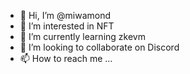- 👋 Hi, I’m @miwamond
- 👀 I’m interested in NFT
- 🌱 I’m currently learning zkevm
- 💞️ I’m looking to collaborate on Discord
- 📫 How to reach me ...

<!---
miwamond/miwamond is a ✨ special ✨ repository because its `README.md` (this file) appears on your GitHub profile.
You can click the Preview link to take a look at your changes.
--->
